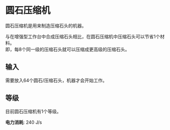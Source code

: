 # 圆石压缩机

圆石压缩机是用来制造压缩石头的机器。

与在增强型工作台中合成压缩石头相比，在圆石压缩机中压缩石头可以节省1个材料。  
即，每8个同一级的压缩石头就可以压缩成更高级的压缩石头。

## 输入

需要放入64个圆石/压缩石头，机器才会开始工作。

## 等级

目前圆石压缩机有1个等级。

**电力消耗**: 240 J/s
